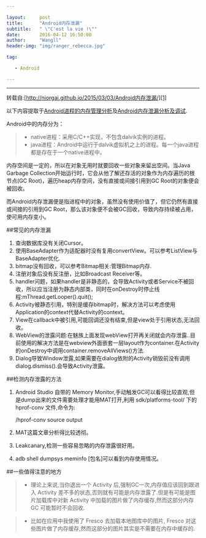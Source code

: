 ```yaml
---

layout:     post
title:      "Android内存泄漏" 
subtitle:   " \"C'est la vie !\""
date:       2016-04-12 16:50:00
author:     "Wangll"
header-img: "img/ranger_rebecca.jpg"

tag:

   - Android

---
```


------

转载自:[http://niorgai.github.io/2015/03/03/Android内存泄漏/][1]

以下内容提取于[Android进程的内存管理分析][2]及[Android内存泄漏分析及调试][3].

Android中的内存分为：
> * native进程：采用C/C++实现，不包含dalvik实例的进程。
> * java进程：Android中运行于dalvik虚拟机之上的进程。每一个java进程都是存在于一个native进程中。

内存空间是一定的，所以在对象无用时就要回收一些对象来留出空间。当Java Garbage Collection开始运行时，它会从他了解还存活的对象作为内存遍历的根节点(GC Root)，遍历heap内存空间，没有直接或间接引用到GC Root的对象便会被回收。

而Android内存泄漏便是指进程中的对象，虽然没有使用价值了，但它仍然有直接或间接的引用到GC Root，那么该对象便不会被GC回收，导致内存持续被占用，使可用内存变小。

##常见的内存泄漏

1. 查询数据库没有关闭Cursor。
2. 使用BaseAdapter作为适配器时没有复用convertView。可以参考ListView与BaseAdapter优化.
3. bitmap没有回收，可以参考Bitmap相关:管理Bitmap内存.
4. 注册对象后没有反注册，比如Broadcast Receiver等。
5. handler问题，如果handler是非静态的，会导致Activity或者Service不被回收，所以应当注册为静态内部类，同时在onDestroy时停止线程:mThread.getLooper().quit();
6. Activity被静态引用，特别是缓存bitmap时，解决方法可以考虑使用Application的context代替Activity的context。
7. View在callback中被引用,可能回调还没有结束,但是view处于引用状态,无法回收。
8. WebView的泄露问题:在魅族上面发现webView打开再关闭就会内存泄露..目前使用的解决方法是在webview外面嵌套一层layout作为container.在Activity的onDestroy中调用container.removeAllViews()方法.
9. Dialog导致Window泄露,如果需要在dialog依附的Activity销毁前没有调用dialog.dismiss().会导致Activity泄露。

##检测内存泄露的方法
1. Android Studio 自带的 Memory Monitor,手动触发GC可以看得比较直观,但是dump出来的文件需要处理才能用MAT打开,利用 sdk/platforms-tool/ 下的 hprof-conv 文件,命令为:

    /hprof-conv source output

2. MAT这篇文章分析得比较透彻。
3. Leakcanary,检测一些容易忽略的内存泄露很好用。
4. adb shell dumpsys meminfo [包名]可以看到内存使用情况。

##一些值得注意的地方

> * 理论上来说,当你退出一个 Activity 后,强制GC一次,内存值应该回到跟进入 Activity 差不多的状态,否则就有可能是内存泄露了.但是有可能是图片加载库中对新 Activity 中加载的图片做了内存缓存,然而这部分内存 GC 可能暂时不会回收.

> * 比如在应用中我使用了 Fresco 去加载本地图库中的图片, Fresco 对这些图片做了内存缓存,然而这部分的图片其实是不需要在内存中缓存的.





[1]: https://www.zybuluo.com/mdeditor?url=https://www.zybuluo.com/static/editor/md-help.markdown
[2]: https://www.zybuluo.com/mdeditor?url=https://www.zybuluo.com/static/editor/md-help.markdown#cmd-markdown-高阶语法手册
[3]: http://weibo.com/ghosert
[4]: http://meta.math.stackexchange.com/questions/5020/mathjax-basic-tutorial-and-quick-reference

